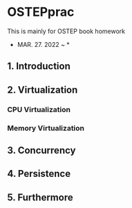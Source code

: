 # OSTEPprac
This is mainly for OSTEP book homework <br/>
* MAR. 27. 2022 ~ * <br/>

## 1. Introduction

## 2. Virtualization

### CPU Virtualization
### Memory Virtualization

## 3. Concurrency

## 4. Persistence

## 5. Furthermore
